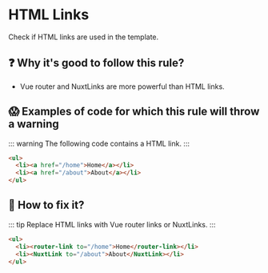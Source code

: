 # HTML Links

Check if HTML links are used in the template.


## ❓ Why it's good to follow this rule?

- Vue router and NuxtLinks are more powerful than HTML links.


## 😱 Examples of code for which this rule will throw a warning

::: warning
The following code contains a HTML link.
:::

```html
<ul>
  <li><a href="/home">Home</a></li>
  <li><a href="/about">About</a></li>
</ul>
```

## 🤩 How to fix it?

::: tip
Replace HTML links with Vue router links or NuxtLinks.
:::


```html
<ul>
  <li><router-link to="/home">Home</router-link></li>
  <li><NuxtLink to="/about">About</NuxtLink></li>
</ul>
```
